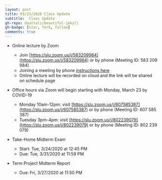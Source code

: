 ```yaml
---
layout: post
title: 03/23/2020 Class Update
subtitle:  Class Update
gh-repo: daattali/beautiful-jekyll
gh-badge: [star, fork, follow]
comments: true
---
```


* Online lecture by Zoom
  * Join [https://slu.zoom.us/j/583209984](https://slu.zoom.us/j/583209984) or by phone (Meeting ID: 583 209 984)
  * Joining a meeting by phone [instructions here](https://support.zoom.us/hc/en-us/articles/201362663-Joining-a-meeting-by-phone)
  * Online lecture will be recorded on cloud and the link will be shared on schedule page

* Office hours via Zoom will begin starting with Monday, March 23 by COVID-19
  * Monday 10am-12pm: visit [https://slu.zoom.us/j/607585387](https://slu.zoom.us/j/607585387) or by phone (Meeting ID: 607 585 387)
  * Tuesday 3pm-4pm: visit [https://slu.zoom.us/j/802239079](https://slu.zoom.us/j/802239079) or by phone (Meeting ID: 802 239 079)

* Take-Home Midterm Exam
  * Start: Tue, 3/24/2020 at 12:45 PM
  * Due:  Tue, 3/31/2020 at 11:59 PM

* Term Project Midterm Report
  * Due: Fri, 3/27/2020 at 11:50 PM
